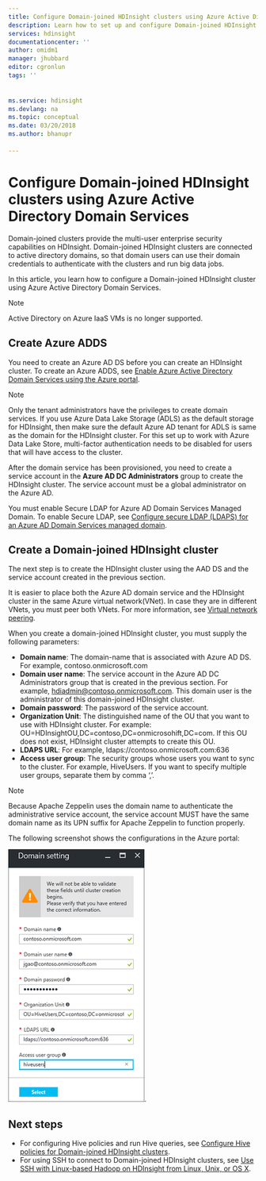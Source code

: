 ```yaml
---
title: Configure Domain-joined HDInsight clusters using Azure Active Directory Domain Services - Azure | Microsoft Docs
description: Learn how to set up and configure Domain-joined HDInsight clusters using Azure Active Directory Domain Services
services: hdinsight
documentationcenter: ''
author: omidm1
manager: jhubbard
editor: cgronlun
tags: ''


ms.service: hdinsight
ms.devlang: na
ms.topic: conceptual
ms.date: 03/20/2018
ms.author: bhanupr

---
```

# Configure Domain-joined HDInsight clusters using Azure Active Directory Domain Services

Domain-joined clusters provide the multi-user enterprise security capabilities on HDInsight. Domain-joined HDInsight clusters are connected to active directory domains, so that domain users can use their domain credentials to authenticate with the clusters and run big data jobs. 

In this article, you learn how to configure a Domain-joined HDInsight cluster using Azure Active Directory Domain Services.

> [!NOTE]
> Active Directory on Azure IaaS VMs is no longer supported.

## Create Azure ADDS

You need to create an Azure AD DS before you can create an HDInsight cluster. To create an Azure ADDS, see [Enable Azure Active Directory Domain Services using the Azure portal](../../active-directory-domain-services/active-directory-ds-getting-started.md). 

> [!NOTE]
> Only the tenant administrators have the privileges to create domain services. If you use Azure Data Lake Storage (ADLS) as the default storage for HDInsight, then make sure the default Azure AD tenant for ADLS is same as the domain for the HDInsight cluster. For this set up to work with Azure Data Lake Store, multi-factor authentication needs to be disabled for users that will have access to the cluster.

After the domain service has been provisioned, you need to create a service account in the **Azure AD DC Administrators** group to create the HDInsight cluster. The service account must be a global administrator on the Azure AD.

You must enable Secure LDAP for Azure AD Domain Services Managed Domain. To enable Secure LDAP, see [Configure secure LDAP (LDAPS) for an Azure AD Domain Services managed domain](../../active-directory-domain-services/active-directory-ds-admin-guide-configure-secure-ldap.md).

## Create a Domain-joined HDInsight cluster

The next step is to create the HDInsight cluster using the AAD DS and the service account created in the previous section.

It is easier to place both the Azure AD domain service and the HDInsight cluster in the same Azure virtual network(VNet). In case they are in different VNets, you must peer both VNets. For more information, see [Virtual network peering](../../virtual-network/virtual-network-peering-overview.md).

When you create a domain-joined HDInsight cluster, you must supply the following parameters:

- **Domain name**: The domain-name that is associated with Azure AD DS. For example, contoso.onmicrosoft.com
- **Domain user name**: The service account in the Azure AD DC Administrators group that is created in the previous section. For example, hdiadmin@contoso.onmicrosoft.com. This domain user is the administrator of this domain-joined HDInsight cluster.
- **Domain password**: The password of the service account.
- **Organization Unit**: The distinguished name of the OU that you want to use with HDInsight cluster. For example: OU=HDInsightOU,DC=contoso,DC=onmicrosohift,DC=com. If this OU does not exist, HDInsight cluster attempts to create this OU. 
- **LDAPS URL**: For example, ldaps://contoso.onmicrosoft.com:636
- **Access user group**: The security groups whose users you want to sync to the cluster. For example, HiveUsers. If you want to specify multiple user groups, separate them by comma ‘,’.
 
> [!NOTE]
> Because Apache Zeppelin uses the domain name to authenticate the administrative service account, the service account MUST have the same domain name as its UPN suffix for Apache Zeppelin to function properly.
 
The following screenshot shows the configurations in the Azure portal:

![Azure HDInsight domain-joined Active Directory Domain Services configuration](./media/apache-domain-joined-configure-using-azure-adds/hdinsight-domain-joined-configuration-azure-aads-portal.png).


## Next steps
* For configuring Hive policies and run Hive queries, see [Configure Hive policies for Domain-joined HDInsight clusters](apache-domain-joined-run-hive.md).
* For using SSH to connect to Domain-joined HDInsight clusters, see [Use SSH with Linux-based Hadoop on HDInsight from Linux, Unix, or OS X](../hdinsight-hadoop-linux-use-ssh-unix.md#domainjoined).

